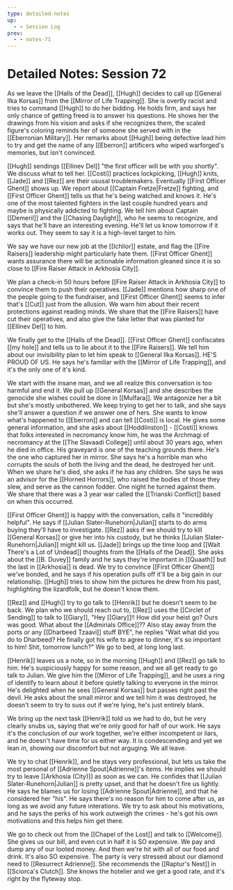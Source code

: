 ```yaml
---
type: detailed-notes
up:
  - - Session Log
prev:
  - - notes-71
---
```


# Detailed Notes: Session 72

As we leave the [[Halls of the Dead]], [[Hugh]] decides to call up [[General Ilka Korsas]] from the [[Mirror of Life Trapping]]. She is overtly racist and tries to command [[Hugh]] to do her bidding. He holds firm, and says her only chance of getting freed is to answer his questions. He shows her the drawings from his vision and asks if she recognizes them, the scaled figure's coloring reminds her of someone she served with in the [[Eberronian Military]]. Her remarks about [[Hugh]] being defective lead him to try and get the name of any [[Eberron]] artificers who wiped warforged's memories, but isn't convinced.

[[Hugh]] sendings [[Ellinev Del]] "the first officer will be with you shortly". We discuss what to tell her. [[Costi]] practices lockpicking, [[Hugh]] knits, [[Jade]] and [[Rez]] are their ususal troublemakers. Eventually [[First Officer Ghent]] shows up. We report about [[Captain Fretze|Fretze]] fighting, and [[First Officer Ghent]] tells us that he's being watched and knows it. He's one of the most talented fighters in the last couple hundred years and maybe is physically addicted to fighting. We tell him about Captain [[Demeril]] and the [[Chasing Daylight]], who he seems to recognize, and says that he'll have an interesting evening. He'll let us know tomorrow if it works out. They seem to say it is a high-level target to him. 

We say we have our new job at the [[Ichlior]] estate, and flag the [[Fire Raisers]] leadership might particularly hate them. [[First Officer Ghent]] wants assurance there will be actionable information gleaned since it is so close to [[Fire Raiser Attack in Arkhosia City]]. 

We plan a check-in 50 hours before [[Fire Raiser Attack in Arkhosia City]] to convince them to push their operatives. [[Jade]] mentions how sharp one of the people going to the fundraiser, and [[First Officer Ghent]] seems to infer that's [[Cut]] just from the allusion. We warn him about their recent protections against reading minds. We share that the [[Fire Raisers]] have cut their operatives, and also give the fake letter that was planted for [[Ellinev Del]] to him. 

We finally get to the [[Halls of the Dead]]. [[First Officer Ghent]] confiscates [[my hole]] and tells us to lie about it to the [[Fire Raisers]]. We tell him about our invisibility plan to let him speak to [[General Ilka Korsas]]. HE'S PROUD OF US. He says he's familiar with the [[Mirror of Life Trapping]], and it's the only one of it's kind. 

We start with the insane man, and we all realize this conversation is too harmful and end it. We pull up  [[General Korsas]] and she describes the genocide she wishes could be done in [[Mulfara]]. We antagonize her a bit but she's mostly unbothered. We keep trying to get her to talk, and she says she'll answer a question if we answer one of hers. She wants to know what's happened to [[Eberron]] and can tell [[Costi]] is local. He gives some general information, and she asks about [[Hoddlinston]] - [[Costi]] knows that folks interested in necromancy know him, he was the Archmagi of necromancy at the [[The Slavaadi College]] until about 30 years ago, when he died in office. His graveyard is one of the teaching grounds there. He's the one who captured her in mirror. She says he's a horrible man who corrupts the souls of both the living and the dead, he destroyed her unit. When we share he's died, she asks if he has any children.  She says he was an advisor for the [[Horned Horrors]], who raised the bodies of those they slew, and serve as the cannon fodder. One night he turned against them. We share that there was a 3 year war called the [[Trianski Conflict]] based on when this occurred. 

[[First Officer Ghent]] is happy with the conversation, calls it "incredibly helpful". He says if [[Julian Slater-Runehorn|Julian]] starts to do arms buying they'll have to investigate. [[Rez]] asks if we should try to kill [[General Korsas]] or give her into his custody, but he thinks [[Julian Slater-Runehorn|Julian]] might kill us. [[Jade]] brings up the time loop and [[Wait There's a Lot of Undead]] thoughts from the [[Halls of the Dead]]. She asks about the [[B. Duvey]] family and he says they're important in [[Quaath]] but the last in [[Arkhosia]] is dead. We try to convince [[First Officer Ghent]] we've bonded, and he says if his operation pulls off it'll be a big gain in our relationship. [[Hugh]] tries to show him the pictures he drew from his past, highlighting the lizardfolk, but he doesn't know them. 

[[Rez]] and [[Hugh]] try to go talk to [[Henrik]] but he doesn't seem to be back. We plan who we should reach out to, [[Rez]] uses the [[Circlet of Sending]] to talk to [[Giary]], "Hey [[Giary]]!! How did your heist go? Ours was good. What about the [[Admirials Office]]?? Also stay away from the ports or any [[Dharbeed Tzaavi]] stuff BYE", he replies "Wait what did you do to Dharbeed? He finally got his wife to agree to dinner, it's so important to him! Shit, tomorrow lunch?" We go to bed, at long long last.

[[Henrik]] leaves us a note, so in the morning [[Hugh]] and [[Rez]] go talk to him. He's suspiciously happy for some reason, and we all get ready to go talk to Julian. We give him the [[Mirror of Life Trapping]], and he uses a ring of identify to learn about it before quietly talking to everyone in the mirror. He's delighted when he sees [[General Korsas]] but passes right past the devil. He asks about the small mirror and we tell him it was destroyed, he doesn't seem to try to suss out if we're lying, he's just entirely blank. 

We bring up the next task [[Henrik]] told us we had to do, but he very clearly snubs us, saying that we're only good for half of our work. He says it's the conclusion of our work together, we're either incompetent or liars, and he doesn't have time for us either way. It is condescending and yet we lean in, showing our discomfort but not arguging. We all leave. 

We try to chat [[Henrik]], and he stays very professional, but lets us take the most personal of [[Adrienne Spout|Adrienne]]'s items. He implies we should try to leave [[Arkhosia (City)]] as soon as we can. He confides that [[Julian Slater-Runehorn|Julian]] is pretty upset, and that he doesn't fire us lightly. He says he blames us for losing [[Adrienne Spout|Adrienne]], and that he considered her "his". He says there's no reason for him to come after us, as long as we avoid any future interations. We try to ask about his motivations, and he says the perks of his work outweigh the crimes - he's got his own motivations and this helps him get there. 

We go to check out from the [[Chapel of the Lost]] and talk to [[Welcome]]. She gives us our bill, and even cut in half it is SO expensive. We pay and dump any of our looted money. And then we're hit with all of our food and drink. It's also SO expensive. The party is very stressed about our diamond need to [[Resurrect Adrienne]]. She recommends the [[Raptur's Nest]] in [[Sciorca's Clutch]]. She knows the hotelier and we get a good rate, and it's right by the flyteway stop.

